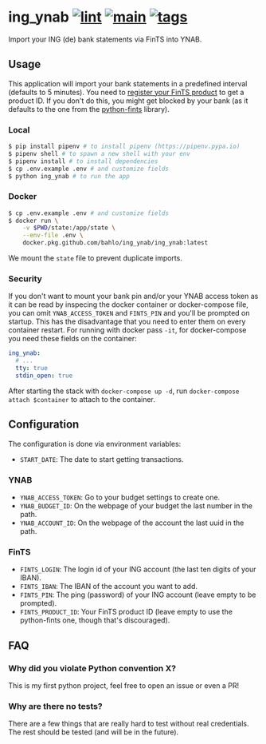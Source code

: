 # ing_ynab [![lint](https://github.com/bahlo/fints_ynab/workflows/lint/badge.svg)](https://github.com/bahlo/ing_ynab/actions?query=workflow%3Alint) [![main](https://github.com/bahlo/ing_ynab/workflows/main/badge.svg)](https://github.com/bahlo/ing_ynab/actions?query=workflow%3Amain) [![tags](https://github.com/bahlo/ing_ynab/workflows/main/tags.svg)](https://github.com/bahlo/ing_ynab/actions?query=workflow%3Atags)

Import your ING (de) bank statements via FinTS into YNAB. 

## Usage

This application will import your bank statements in a predefined interval 
(defaults to 5 minutes). 
You need to [register your FinTS product](https://www.hbci-zka.de/register/prod_register.htm) 
to get a product ID. 
If you don't do this, you might get blocked by your bank (as it defaults to the
one from the [python-fints](https://python-fints.readthedocs.io) library).

### Local

```sh
$ pip install pipenv # to install pipenv (https://pipenv.pypa.io) 
$ pipenv shell # to spawn a new shell with your env
$ pipenv install # to install dependencies
$ cp .env.example .env # and customize fields
$ python ing_ynab # to run the app
```

### Docker

```sh
$ cp .env.example .env # and customize fields
$ docker run \
    -v $PWD/state:/app/state \
    --env-file .env \
    docker.pkg.github.com/bahlo/ing_ynab/ing_ynab:latest
```

We mount the `state` file to prevent duplicate imports.

### Security

If you don't want to mount your bank pin and/or your YNAB access token as it 
can be read by inspecing the docker container or docker-compose file, you can 
omit `YNAB_ACCESS_TOKEN` and `FINTS_PIN` and you'll be prompted on startup.
This has the disadvantage that you need to enter them on every container 
restart.
For running with docker pass `-it`, for docker-compose you need these fields
on the container:
```yml
ing_ynab:
  # ...
  tty: true
  stdin_open: true
```
After starting the stack with `docker-compose up -d`, run 
`docker-compose attach $container` to attach to the container.

## Configuration

The configuration is done via environment variables:

* `START_DATE`: The date to start getting transactions.

### YNAB

* `YNAB_ACCESS_TOKEN`: Go to your budget settings to create one.
* `YNAB_BUDGET_ID`: On the webpage of your budget the last number in the path.
* `YNAB_ACCOUNT_ID`: On the webpage of the account the last uuid in the path.

### FinTS

* `FINTS_LOGIN`: The login id of your ING account (the last ten digits of your IBAN).
* `FINTS_IBAN`: The IBAN of the account you want to add.
* `FINTS_PIN`: The ping (password) of your ING account (leave empty to be prompted).
* `FINTS_PRODUCT_ID`: Your FinTS product ID (leave empty to use the python-fints one, though that's discouraged).

## FAQ

### Why did you violate Python convention X?

This is my first python project, feel free to open an issue or even a PR!

### Why are there no tests?

There are a few things that are really hard to test without real credentials. 
The rest should be tested (and will be in the future).

